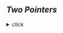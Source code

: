 <i>

  
## Two Pointers

<details>
  
<summary>click</summary>

- (1) x starts from 0 / y starts from n-1(arr length: n)
  
✅ cond1: two-pointers approach can be used in arr <br>
<br>
✅ cond2: answer hacked! <br>
<br>
✅ cond3: answer failed and x should be moved toward right dir <br>
<br>
✅ cond4: answer failed and y should be moved toward left dir

```python
x,y=0,n-1
while x<y:
    total=l[x]+l[y]
    if cond2:
        #answer update
        x+=1
        y-=1
    elif cond3:
        x+=1
    else: #cond4
        y-=1
```

- (2) x, y starts from 0(arr length: n)
  
✅ cond1: two-pointers approach can be used in arr <br>
<br>
✅ cond2: answer hacked! <br>
<br>
✅ cond3: usually not aligned with cond2 - iterating until we get an answer<br>
<br>
✅ code4: processing for getting out of the previous pointer x (e.x length-=1 / cum-=l[x] / del freq[kinds[x]] / X.discard(x) etc)

```python
for x in range(N): #pointer x
    #ans update here or ... 
    while y<N and cond3:
        #YOUR CODE
        y+=1 #pointer y 
    if cond2:
      #ans update here ...
    #code4
```
</details>









</i>
